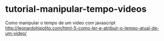 # tutorial-manipular-tempo-videos
Como manipular o tempo de um video com javascript
http://leonardohipolito.com/html-5-como-ler-e-atribuir-o-tempo-atual-de-um-video/
